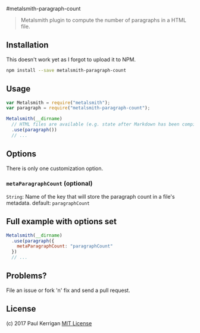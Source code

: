 #metalsmith-paragraph-count

> Metalsmith plugin to compute the number of paragraphs in a HTML file.

## Installation

This doesn't work yet as I forgot to upload it to NPM.

```bash
npm install --save metalsmith-paragraph-count
```
## Usage

```javascript
var Metalsmith = require("metalsmith");
var paragraph = require("metalsmith-paragraph-count");

Metalsmith(__dirname)
  // HTML files are available (e.g. state after Markdown has been compiled).
  .use(paragraph())
  // ...

```

## Options

There is only one customization option.

### `metaParagraphCount` (optional)
`String`: Name of the key that will store the paragraph count in a file's metadata.
default: `paragraphCount`

## Full example with options set

```javascript
Metalsmith(__dirname)
  .use(paragraph({
    metaParagraphCount: "paragraphCount"
  })
  // ...
```

## Problems?
File an issue or fork 'n' fix and send a pull request.

## License
(c) 2017 Paul Kerrigan
[MIT License](majodev.mit-license.org)

